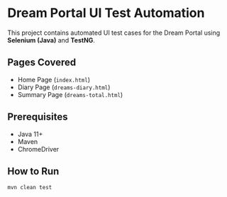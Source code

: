 
# Dream Portal UI Test Automation

This project contains automated UI test cases for the Dream Portal using **Selenium (Java)** and **TestNG**.

## Pages Covered
- Home Page (`index.html`)
- Diary Page (`dreams-diary.html`)
- Summary Page (`dreams-total.html`)

## Prerequisites
- Java 11+
- Maven
- ChromeDriver

## How to Run
```
mvn clean test
```
